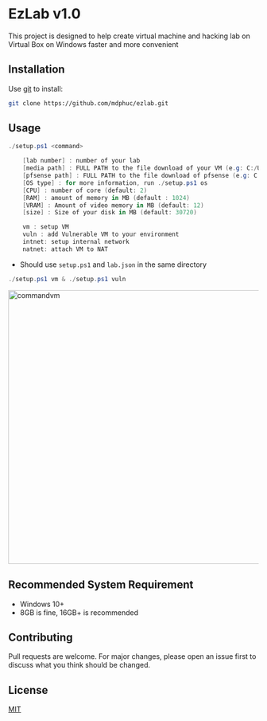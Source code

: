 # EzLab v1.0
This project is designed to help create virtual machine and hacking lab on Virtual Box on Windows faster and more convenient
## Installation 
Use [git]("https://git-scm.com/") to install:
```bash
git clone https://github.com/mdphuc/ezlab.git
```
## Usage
```powershell
./setup.ps1 <command>

    [lab number] : number of your lab
    [media path] : FULL PATH to the file download of your VM (e.g: C:/Users/path/to/your/<VM file>)
    [pfsense path] : FULL PATH to the file download of pfsense (e.g: C:/Users/path/to/the/<pfsense file>)
    [OS type] : for more information, run ./setup.ps1 os
    [CPU] : number of core (default: 2)
    [RAM] : amount of memory in MB (default : 1024)
    [VRAM] : Amount of video memory in MB (default: 12) 
    [size] : Size of your disk in MB (default: 30720)

    vm : setup VM
    vuln : add Vulnerable VM to your environment
    intnet: setup internal network
    natnet: attach VM to NAT
```
- Should use ```setup.ps1``` and ```lab.json``` in the same directory
```powershell
./setup.ps1 vm & ./setup.ps1 vuln
```
<img width="550" alt="commandvm" src="https://github.com/mdphuc/hacklab/assets/41264640/5cf68ab6-c555-4c98-811d-9a31e207b4f0">

## Recommended System Requirement
- Windows 10+
- 8GB is fine, 16GB+ is recommended

## Contributing
Pull requests are welcome. For major changes, please open an issue first to discuss what you think should be changed.

## License
[MIT](https://choosealicense.com/licenses/mit/)
